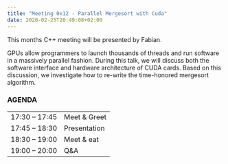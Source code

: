 ```yaml
---
title: "Meeting 0x12 - Parallel Mergesort with Cuda"
date: 2020-02-25T20:49:08+02:00
---
```


This months C++ meeting will be presented by Fabian.

GPUs allow programmers to launch thousands of threads and run software in a massively parallel fashion. During this talk, we will discuss both the software interface and hardware architecture of CUDA cards. Based on this discussion, we investigate how to re-write the time-honored mergesort algorithm.


### AGENDA

|               |              |
|---------------|--------------|
| 17:30 – 17:45 | Meet & Greet |
| 17:45 – 18:30 | Presentation |
| 18:30 – 19:00 | Meet & eat   |
| 19:00 – 20:00 | Q&A          |
